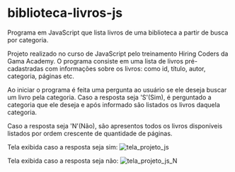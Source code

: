 # biblioteca-livros-js
Programa em JavaScript que lista livros de uma biblioteca a partir de busca por categoria.  

Projeto realizado no curso de JavaScript pelo treinamento Hiring Coders da Gama Academy. 
O programa consiste em uma lista de livros pré-cadastradas com informações sobre os livros: como id, título, autor, categoria, páginas etc.

Ao iniciar o programa é feita uma pergunta ao usuário se ele deseja buscar um livro pela categoria.
Caso a resposta seja 'S'(Sim), é perguntado a categoria que ele deseja e após informado são listados os livros daquela categoria.

Caso a resposta seja 'N'(Não), são apresentos todos os livros disponíveis listados por ordem crescente de quantidade de páginas.

Tela exibida caso a resposta seja sim:
![tela_projeto_js](https://user-images.githubusercontent.com/82469705/124640449-cdc06a00-de63-11eb-9c07-49fb7cd2031d.jpg)

Tela exibida caso a resposta seja não:
![tela_projeto_js_N](https://user-images.githubusercontent.com/82469705/124640472-d4e77800-de63-11eb-9b4e-1fa77fbd18bd.jpg)

